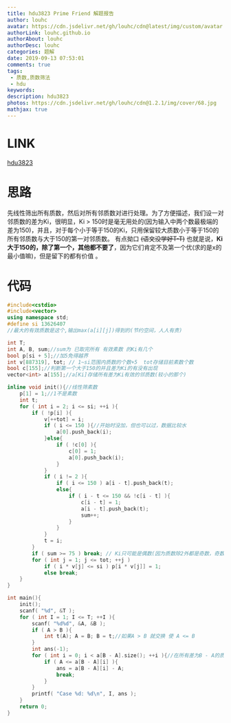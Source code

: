 ```yaml
---
title: hdu3823 Prime Friend 解题报告
author: louhc
avatar: https://cdn.jsdelivr.net/gh/louhc/cdn@latest/img/custom/avatar.jpg
authorLink: louhc.github.io
authorAbout: louhc
authorDesc: louhc
categories: 题解
date: 2019-09-13 07:53:01
comments: true
tags:
 - 质数,质数筛法
 - hdu
keywords: 
description: hdu3823
photos: https://cdn.jsdelivr.net/gh/louhc/cdn@1.2.1/img/cover/68.jpg
mathjax: true
---
```


# LINK

[hdu3823](http://acm.hdu.edu.cn/showproblem.php?pid=3823)

# 思路

先线性筛出所有质数，然后对所有邻质数对进行处理。为了方便描述，我们设一对邻质数的差为Ki，很明显，Ki > 150时是毫无用处的(因为输入中两个数最极端的差为150)，并且，对于每个小于等于150的Ki，只用保留较大质数小于等于150的所有邻质数与大于150的第一对邻质数。
有点拗口 ~~(语文没学好T-T)~~ 也就是说，**Ki大于150的，除了第一个，其他都不要了**，因为它们肯定不及第一个优(求的是x的最小值嘛)，但是留下的都有价值 。

# 代码

```cpp
#include<cstdio>
#include<vector>
using namespace std;
#define si 13626407
//最大的有效质数是这个,输出max(a[i][j])得到的(节约空间，人人有责)

int T;
int A, B, sum;//sum为 已取完所有 有效素数 的Ki有几个
bool p[si + 5];//加5免得越界
int v[887319], tot; // 1~si范围内质数的个数+5  tot存储目前素数个数
bool c[155];//判断第一个大于150的并且差为Ki的有没有出现
vector<int> a[155];//a[Ki]存储所有差为Ki有效的邻质数(较小的那个)

inline void init(){//线性筛素数
    p[1] = 1;//1不是素数
    int t;
    for ( int i = 2; i <= si; ++i ){
        if ( !p[i] ){
            v[++tot] = i;
            if ( i <= 150 ){//开始时没加，但也可以过，数据比较水
                a[0].push_back(i);
            }else{
                if ( !c[0] ){
                    c[0] = 1;
                    a[0].push_back(i);
                }
            }
            if ( i != 2 ){
                if ( i <= 150 ) a[i - t].push_back(t);
                else{
                    if ( i - t <= 150 && !c[i - t] ){
                        c[i - t] = 1;
                        a[i - t].push_back(t);
                        sum++;
                    }
                }
            }
            t = i;
        }
        if ( sum >= 75 ) break; // Ki只可能是偶数(因为质数除2外都是奇数，奇数减奇数为偶数) 因此只有 150 个(当然了，除2、3外，但是这里2和3不计入sum)
        for ( int j = 1; j <= tot; ++j )
            if ( i * v[j] <= si ) p[i * v[j]] = 1;
            else break;
    }
}

int main(){
    init();
    scanf( "%d", &T );
    for ( int I = 1; I <= T; ++I ){
        scanf( "%d%d", &A, &B );
        if ( A > B ){
            int t(A); A = B; B = t;//如果A > B 就交换 使 A <= B
        }
        int ans(-1);
        for ( int i = 0; i < a[B - A].size(); ++i ){//在所有差为B - A的质数对中找第一个满足条件的数
            if ( A <= a[B - A][i] ){
                ans = a[B - A][i] - A;
                break;
            }
        }
        printf( "Case %d: %d\n", I, ans );
    }
    return 0;
}
```
